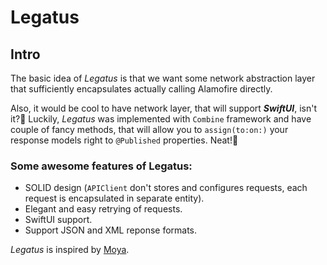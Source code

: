 # Legatus

## Intro 

The basic idea of *Legatus* is that we want some network abstraction layer that
sufficiently encapsulates actually calling Alamofire directly.

Also, it would be cool to have network layer, that will support ***SwiftUI***, isn't it?🧐
Luckily, *Legatus* was implemented with `Combine` framework and have couple of fancy methods, that will allow you to `assign(to:on:)` your response models right to `@Published` properties. Neat!🤩

### Some awesome features of Legatus:

- SOLID design (`APIClient` don't stores and configures requests, each request is encapsulated in separate entity).
- Elegant and easy retrying of requests.
- SwiftUI support.
- Support JSON and XML reponse formats.


*Legatus* is inspired by [Moya](https://github.com/Moya/Moya).

